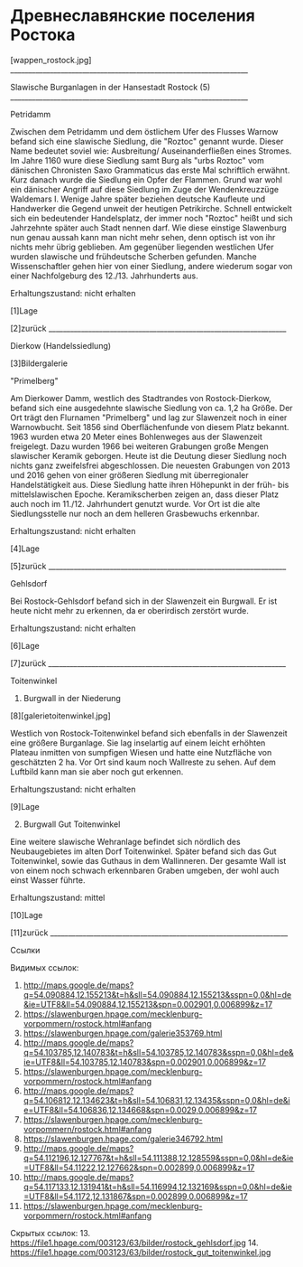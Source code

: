 # Древнеславянские поселения Ростока


   [wappen_rostock.jpg]
     __________________________________________________________________

   Slawische Burganlagen in der Hansestadt Rostock (5)
     __________________________________________________________________

   Petridamm

   Zwischen dem Petridamm und dem östlichem Ufer des Flusses Warnow befand
   sich eine slawische Siedlung, die "Roztoc" genannt wurde. Dieser Name
   bedeutet soviel wie: Ausbreitung/ Auseinanderfließen eines Stromes. Im
   Jahre 1160 wure diese Siedlung samt Burg als "urbs Roztoc"  vom
   dänischen Chronisten Saxo Grammaticus das erste Mal schriftlich
   erwähnt. Kurz danach wurde die Siedlung ein Opfer der Flammen. Grund
   war wohl ein dänischer Angriff auf diese Siedlung im Zuge der
   Wendenkreuzzüge Waldemars I. Wenige Jahre später beziehen deutsche
   Kaufleute und Handwerker die Gegend unweit der heutigen Petrikirche.
   Schnell entwickelt sich ein bedeutender Handelsplatz, der immer noch
   "Roztoc" heißt und sich Jahrzehnte später auch Stadt nennen darf. Wie
   diese einstige Slawenburg nun genau aussah kann man nicht mehr sehen,
   denn optisch ist von ihr nichts mehr übrig geblieben. Am gegenüber
   liegenden westlichen Ufer wurden slawische und frühdeutsche Scherben
   gefunden. Manche Wissenschaftler gehen hier von einer Siedlung, andere
   wiederum sogar von einer Nachfolgeburg des 12./13. Jahrhunderts aus.

   Erhaltungszustand: nicht erhalten

   [1]Lage

   [2]zurück
     __________________________________________________________________

   Dierkow (Handelssiedlung)

   [3]Bildergalerie

   "Primelberg"

   Am Dierkower Damm, westlich des Stadtrandes von Rostock-Dierkow, befand
   sich eine ausgedehnte slawische Siedlung von ca. 1,2 ha Größe. Der Ort
   trägt den Flurnamen "Primelberg" und lag zur Slawenzeit noch in einer
   Warnowbucht. Seit 1856 sind Oberflächenfunde von diesem Platz bekannt.
   1963 wurden etwa 20 Meter eines Bohlenweges aus der Slawenzeit
   freigelegt. Dazu wurden 1966 bei weiteren Grabungen große Mengen
   slawischer Keramik geborgen. Heute ist die Deutung dieser Siedlung noch
   nichts ganz zweifelsfrei abgeschlossen. Die neuesten Grabungen von 2013
   und 2016 gehen von einer größeren Siedlung mit überregionaler
   Handelstätigkeit aus. Diese Siedlung hatte ihren Höhepunkt in der früh-
   bis mittelslawischen Epoche. Keramikscherben zeigen an, dass dieser
   Platz auch noch im 11./12. Jahrhundert genutzt wurde. Vor Ort ist die
   alte Siedlungsstelle nur noch an dem helleren Grasbewuchs erkennbar.

   Erhaltungszustand: nicht erhalten

   [4]Lage

   [5]zurück
     __________________________________________________________________

   Gehlsdorf

   Bei Rostock-Gehlsdorf befand sich in der Slawenzeit ein Burgwall. Er
   ist heute nicht mehr zu erkennen, da er oberirdisch zerstört wurde.

   Erhaltungszustand: nicht erhalten

   [6]Lage

   [7]zurück
     __________________________________________________________________

   Toitenwinkel

   1. Burgwall in der Niederung

   [8][galerietoitenwinkel.jpg]

   Westlich von Rostock-Toitenwinkel befand sich ebenfalls in der
   Slawenzeit eine größere Burganlage. Sie lag inselartig auf einem leicht
   erhöhten Plateau inmitten von sumpfigen Wiesen und hatte eine
   Nutzfläche von geschätzten 2 ha. Vor Ort sind kaum noch Wallreste zu
   sehen. Auf dem Luftbild kann man sie aber noch gut erkennen.

   Erhaltungszustand: nicht erhalten

   [9]Lage

   2. Burgwall Gut Toitenwinkel

   Eine weitere slawische Wehranlage befindet sich nördlich des
   Neubaugebietes im alten Dorf Toitenwinkel. Später befand sich das Gut
   Toitenwinkel, sowie das Guthaus in dem Wallinneren. Der gesamte Wall
   ist von einem noch schwach erkennbaren Graben umgeben, der wohl auch
   einst Wasser führte.

   Erhaltungszustand: mittel

   [10]Lage

   [11]zurück
     __________________________________________________________________

Ссылки

   Видимых ссылок:
   1. http://maps.google.de/maps?q=54.090884,12.155213&t=h&sll=54.090884,12.155213&sspn=0,0&hl=de&ie=UTF8&ll=54.090884,12.155213&spn=0.002901,0.006899&z=17
   2. https://slawenburgen.hpage.com/mecklenburg-vorpommern/rostock.html#anfang
   3. https://slawenburgen.hpage.com/galerie353769.html
   4. http://maps.google.de/maps?q=54.103785,12.140783&t=h&sll=54.103785,12.140783&sspn=0,0&hl=de&ie=UTF8&ll=54.103785,12.140783&spn=0.002901,0.006899&z=17
   5. https://slawenburgen.hpage.com/mecklenburg-vorpommern/rostock.html#anfang
   6. http://maps.google.de/maps?q=54.106812,12.134623&t=h&sll=54.106831,12.13435&sspn=0,0&hl=de&ie=UTF8&ll=54.106836,12.134668&spn=0.0029,0.006899&z=17
   7. https://slawenburgen.hpage.com/mecklenburg-vorpommern/rostock.html#anfang
   8. https://slawenburgen.hpage.com/galerie346792.html
   9. http://maps.google.de/maps?q=54.112196,12.127767&t=h&sll=54.111388,12.128559&sspn=0,0&hl=de&ie=UTF8&ll=54.11222,12.127662&spn=0.002899,0.006899&z=17
  10. http://maps.google.de/maps?q=54.117133,12.131941&t=h&sll=54.116994,12.132169&sspn=0,0&hl=de&ie=UTF8&ll=54.1172,12.131867&spn=0.002899,0.006899&z=17
  11. https://slawenburgen.hpage.com/mecklenburg-vorpommern/rostock.html#anfang

   Скрытых ссылок:
  13. https://file1.hpage.com/003123/63/bilder/rostock_gehlsdorf.jpg
  14. https://file1.hpage.com/003123/63/bilder/rostock_gut_toitenwinkel.jpg
